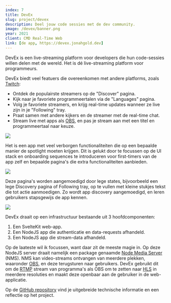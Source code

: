 ```yaml
---
index: 7
title: DevEx
slug: project/devex
description: Deel jouw code sessies met de dev community.
image: /devex/banner.png
year: 2021
client: CMD Real-Time Web
link: [de app, https://devex.jonahgold.dev]
---
```


<script>
  import Image from '$lib/components/atoms/Image.svelte'
</script>

DevEx is een live-streaming platform voor developers die hun code-sessies willen delen met de wereld. Het is dé live-streaming platform voor programmeurs.

DevEx biedt veel featuers die overeenkomen met andere platforms, zoals [Twitch][twitch]:

- Ontdek de populairste streamers op de "Discover" pagina.
- Kijk naar je favoriete programmeertalen via de "Languages" pagina.
- Volg je favoriete streamers, en krijg real-time updates wanneer ze live zijn in je "Following" tray.
- Praat samen met andere kijkers en de streamer met de real-time chat.
- Stream live met apps als [OBS][obs], en pas je stream aan met een titel en programmeertaal naar keuze.

<Image lazy format="caption" src="/devex/profile.png" caption="Op je profiel pagina kan je alles aan je stream veranderen." />

Het is een app met veel verborgen functionaliteiten die op een bepaalde manier de spotlight moeten krijgen. Dit is gelukt door te focussen op de UI stack en onboarding sequences te introduceren voor first-timers van de app zelf en bepaalde pagina's die extra functionaliteiten aanbieden.

<Image lazy format="caption" src="/devex/zero-state.png" caption="Empty states zorgen ervoor dat er altijd wat te doen is." />

Deze pagina's worden aangemoedigd door lege states, bijvoorbeeld een lege Discovery pagina of Following tray, op te vullen met kleine stukjes tekst die tot actie aanmoedigen. Zo wordt app discovery aangemoedigd, en leren gebruikers stapsgewijs de app kennen.

<Image lazy format="caption" src="/devex/onboarding.png" caption="Onboardings verwelkomen gebruikers en introduceren belangrijke features van de site." />

DevEx draait op een infrastructuur bestaande uit 3 hoofdcomponenten:

1. Een SvelteKit web-app.
2. Een NodeJS app die authenticatie en data-requests afhandeld.
3. Een NodeJS app die stream-data afhandeld.

Op de laateste wil ik focussen, want daar zit de meeste magie in. Op deze NodeJS server draait namelijk een package genaamde [Node Media Server][nms] (NMS). NMS kan video-streams ontvangen van meerdere plekken, waaronder [OBS][obs], en deze terugsturen naar gebruikers. DevEx gebruikt dit om de [RTMP][rtmp] stream van programma's als OBS om te zetten naar [HLS][hls] in meerdere resoluties en maakt deze openbaar aan de gebruiker in de web-applicatie.

Op de [GitHub repository][repo] vind je uitgebreide technische informatie en een reflectie op het project.

[twitch]: https://twitch.tv
[obs]: https://obsproject.com
[rtmp]: https://en.wikipedia.org/wiki/Real-Time_Messaging_Protocol
[hls]: https://en.wikipedia.org/wiki/HTTP_Live_Streaming
[repo]: https://github.com/jonahgoldwastaken/devex
[nms]: https://github.com/illuspas/Node-Media-Server
